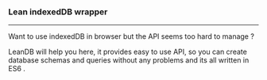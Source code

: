 ### Lean indexedDB wrapper
-----


Want to use indexedDB in browser but the API seems too hard to manage ? 

LeanDB will help you here, it provides easy to use API, so you can create database schemas and queries without any problems and its all written in ES6 .






